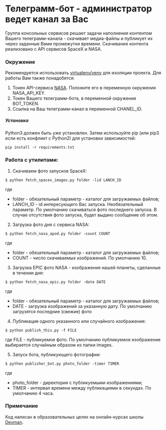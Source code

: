 # Телеграмм-бот - администратор ведет канал за Вас
Группа консольных сервисов решает задачи наполнения контентом Вашего телеграмм-канала - скачивает медиа-файлы и публикует их через заданные Вами промежутки времени.
Скачивание контента реализовано с API сервисов SpaceX и NASA.
### Окружение
Рекомендуется использовать [virtualenv/venv](https://docs.python.org/3/library/venv.html) для изоляции проекта.
Для работы Вам также понадобятся:
1. Токен API-сервиса [NASA](https://api.nasa.gov/). Положите его в переменную окружения NASA_API_KEY.
2. Токен Вашего телеграмм-бота, в переменной окружения BOT_TOKEN.
3. Ссылка на Ваш телеграмм-канал в переменной CHANEL_ID.
##### Установка
Python3 должен быть уже установлен.
Затем используйте pip (или pip3 если есть конфликт с Python2) для
установки зависимостей:
```
pip install -r requirements.txt
```
### Работа с утилитами:
1. Скачиваем фото запусков SpaceX:
```
$ python fetch_spacex_images.py folder -lid LANCH_ID
```
где
* folder - обязательный параметр - каталог для загружаемых файлов;
* LANCH_ID - id интересующего Вас запуска. Необязательный параметр. По умолчанию скачиваться фото последнего запуска. В случае отсутствия фото запуска, будет выдано сообщение об этом.
2. Загрузка фото дня с сервиса NASA:
```
$ python fetch_nasa_apod.py folder -count COUNT
```
где
* folder - обязательный параметр - каталог для загружаемых файлов;
* COUNT - число скачиваемых изображений. По умолчанию 10.

3. Загрузка EPIC фото NASA - изображения нашей планеты, сделанные в течении дня:
```
$ python fetch_nasa_epic.py folder -date DATE
```
где
* folder - обязательный параметр - каталог для загружаемых файлов;
* DATE - загрузка изображений за указанную дату. По умолчанию загрузятся последние (свежие) фото

4. Публикация одного указанного или случайного изображения:
```
$ python publish_this.py -f FILE
```
где FILE - публикуемое фото. По умолчанию публикуемое изображение выбирается случайным образом из папки images.

5. Запуск бота, публикующего фотографии:
```
$ python publisher_bot.py photo_folder -timer TIMER
```
где
* photo_folder - директория с публикуемыми изображениями;
* TIMER - интервал времени между публикациями в секундах. По умолчанию 4 часа.

### Примечание
 Код написан в образовательных целях на онлайн-курсах школы [Devman](https://dvmn.org/).
